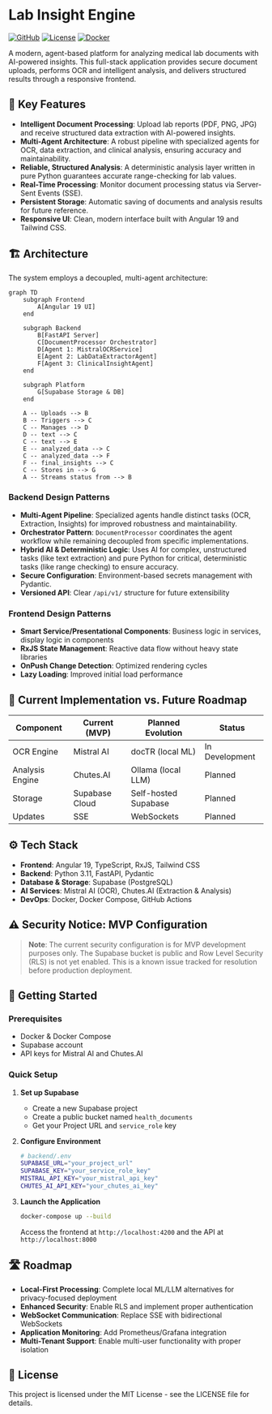 # Lab Insight Engine

[![GitHub](https://img.shields.io/badge/GitHub-Repository-blue?logo=github)](https://github.com/ggustin93/agentic-lab-analyzer)
[![License](https://img.shields.io/badge/License-MIT-green.svg)](LICENSE)
[![Docker](https://img.shields.io/badge/Docker-Ready-blue?logo=docker)](docker-compose.yml)

A modern, agent-based platform for analyzing medical lab documents with AI-powered insights. This full-stack application provides secure document uploads, performs OCR and intelligent analysis, and delivers structured results through a responsive frontend.

## 🚀 Key Features

- **Intelligent Document Processing**: Upload lab reports (PDF, PNG, JPG) and receive structured data extraction with AI-powered insights.
- **Multi-Agent Architecture**: A robust pipeline with specialized agents for OCR, data extraction, and clinical analysis, ensuring accuracy and maintainability.
- **Reliable, Structured Analysis**: A deterministic analysis layer written in pure Python guarantees accurate range-checking for lab values.
- **Real-Time Processing**: Monitor document processing status via Server-Sent Events (SSE).
- **Persistent Storage**: Automatic saving of documents and analysis results for future reference.
- **Responsive UI**: Clean, modern interface built with Angular 19 and Tailwind CSS.

## 🏗️ Architecture

The system employs a decoupled, multi-agent architecture:

```mermaid
graph TD
    subgraph Frontend
        A[Angular 19 UI]
    end

    subgraph Backend
        B[FastAPI Server]
        C[DocumentProcessor Orchestrator]
        D[Agent 1: MistralOCRService]
        E[Agent 2: LabDataExtractorAgent]
        F[Agent 3: ClinicalInsightAgent]
    end

    subgraph Platform
        G[Supabase Storage & DB]
    end

    A -- Uploads --> B
    B -- Triggers --> C
    C -- Manages --> D
    D -- text --> C
    C -- text --> E
    E -- analyzed_data --> C
    C -- analyzed_data --> F
    F -- final_insights --> C
    C -- Stores in --> G
    A -- Streams status from --> B
```

### Backend Design Patterns

- **Multi-Agent Pipeline**: Specialized agents handle distinct tasks (OCR, Extraction, Insights) for improved robustness and maintainability.
- **Orchestrator Pattern**: `DocumentProcessor` coordinates the agent workflow while remaining decoupled from specific implementations.
- **Hybrid AI & Deterministic Logic**: Uses AI for complex, unstructured tasks (like text extraction) and pure Python for critical, deterministic tasks (like range checking) to ensure accuracy.
- **Secure Configuration**: Environment-based secrets management with Pydantic.
- **Versioned API**: Clear `/api/v1/` structure for future extensibility

### Frontend Design Patterns

- **Smart Service/Presentational Components**: Business logic in services, display logic in components
- **RxJS State Management**: Reactive data flow without heavy state libraries
- **OnPush Change Detection**: Optimized rendering cycles
- **Lazy Loading**: Improved initial load performance

## 🔄 Current Implementation vs. Future Roadmap

| Component | Current (MVP) | Planned Evolution | Status |
|-----------|---------------|-------------------|--------|
| OCR Engine | Mistral AI | docTR (local ML) | In Development |
| Analysis Engine | Chutes.AI | Ollama (local LLM) | Planned |
| Storage | Supabase Cloud | Self-hosted Supabase | Planned |
| Updates | SSE | WebSockets | Planned |

## ⚙️ Tech Stack

- **Frontend**: Angular 19, TypeScript, RxJS, Tailwind CSS
- **Backend**: Python 3.11, FastAPI, Pydantic
- **Database & Storage**: Supabase (PostgreSQL)
- **AI Services**: Mistral AI (OCR), Chutes.AI (Extraction & Analysis)
- **DevOps**: Docker, Docker Compose, GitHub Actions

## ⚠️ Security Notice: MVP Configuration

> **Note**: The current security configuration is for MVP development purposes only. The Supabase bucket is public and Row Level Security (RLS) is not yet enabled. This is a known issue tracked for resolution before production deployment.

## 🚀 Getting Started

### Prerequisites

- Docker & Docker Compose
- Supabase account
- API keys for Mistral AI and Chutes.AI

### Quick Setup

1. **Set up Supabase**
   - Create a new Supabase project
   - Create a public bucket named `health_documents`
   - Get your Project URL and `service_role` key

2. **Configure Environment**
   ```bash
   # backend/.env
   SUPABASE_URL="your_project_url"
   SUPABASE_KEY="your_service_role_key"
   MISTRAL_API_KEY="your_mistral_api_key"
   CHUTES_AI_API_KEY="your_chutes_ai_key"
   ```

3. **Launch the Application**
   ```bash
   docker-compose up --build
   ```
   
   Access the frontend at `http://localhost:4200` and the API at `http://localhost:8000`

## 🛣️ Roadmap

- **Local-First Processing**: Complete local ML/LLM alternatives for privacy-focused deployment
- **Enhanced Security**: Enable RLS and implement proper authentication
- **WebSocket Communication**: Replace SSE with bidirectional WebSockets
- **Application Monitoring**: Add Prometheus/Grafana integration
- **Multi-Tenant Support**: Enable multi-user functionality with proper isolation

## 📝 License

This project is licensed under the MIT License - see the LICENSE file for details.